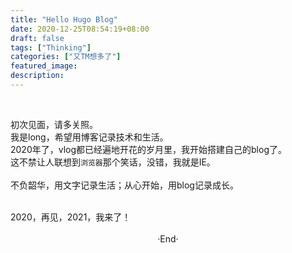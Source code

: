 ```yaml
---
title: "Hello Hugo Blog"
date: 2020-12-25T08:54:19+08:00
draft: false
tags: ["Thinking"]
categories: ["又TM想多了"]
featured_image: 
description: 
---
```


<br>

初次见面，请多关照。  
我是long，希望用博客记录技术和生活。  
2020年了，vlog都已经遍地开花的岁月里，我开始搭建自己的blog了。  
这不禁让人联想到`浏览器`那个笑话，没错，我就是IE。    
<br>
不负韶华，用文字记录生活；从心开始，用blog记录成长。  

<br>
2020，再见，2021，我来了！
<br>

<br> 

<center>  ·End·  </center>
